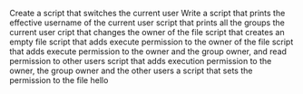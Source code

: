 Create a script that switches the current user
Write a script that prints the effective username of the current user
script that prints all the groups the current user
cript that changes the owner of the file
script that creates an empty file
script that adds execute permission to the owner of the file
script that adds execute permission to the owner and the group owner, and read permission to other users
script that adds execution permission to the owner, the group owner and the other users
a script that sets the permission to the file hello
